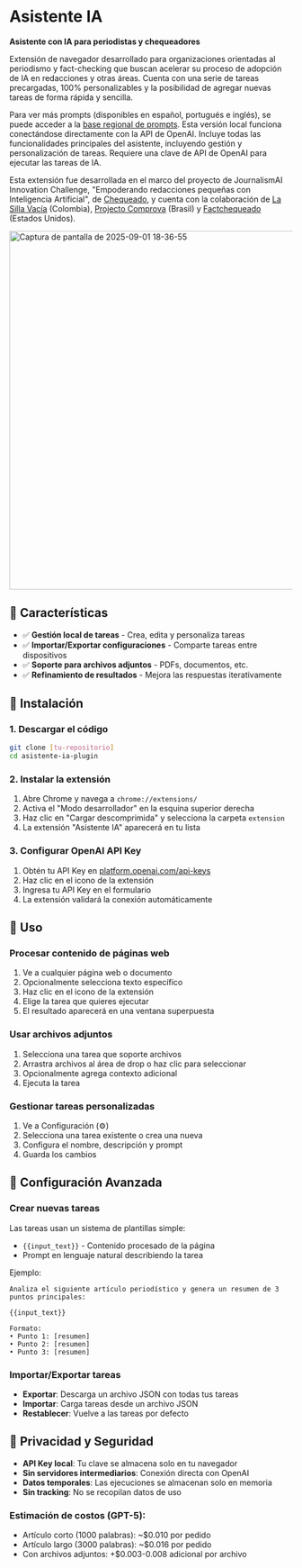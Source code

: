 # Asistente IA 

**Asistente con IA para periodistas y chequeadores**

Extensión de navegador desarrollado para organizaciones orientadas al periodismo y fact-checking que buscan acelerar su proceso de adopción de IA en redacciones y otras áreas. Cuenta con una serie de tareas precargadas, 100% personalizables y la posibilidad de agregar nuevas tareas de forma rápida y sencilla. 

Para ver más prompts (disponibles en español, portugués e inglés), se puede acceder a la [base regional de prompts](https://github.com/chequeado/asistente-ia-plugin/wiki). Esta versión local funciona conectándose directamente con la API de OpenAI. Incluye todas las funcionalidades principales del asistente, incluyendo gestión y personalización de tareas. Requiere una clave de API de OpenAI para ejecutar las tareas de IA. 

Esta extensión fue desarrollada en el marco del proyecto de JournalismAI Innovation Challenge, "Empoderando redacciones pequeñas con Inteligencia Artificial", de [Chequeado](https://chequeado.com), y cuenta con la colaboración de [La Silla Vacía](https://lasillavacia.com) (Colombia), [Projecto Comprova](https://projetocomprova.com.br/) (Brasil) y [Factchequeado](https://factchequeado.com) (Estados Unidos).

<img width="742" height="637" alt="Captura de pantalla de 2025-09-01 18-36-55" src="https://github.com/user-attachments/assets/5d2c9e0c-7cd2-477e-8697-3d244f77f5d4" />


## 🌟 Características

- ✅ **Gestión local de tareas** - Crea, edita y personaliza tareas
- ✅ **Importar/Exportar configuraciones** - Comparte tareas entre dispositivos
- ✅ **Soporte para archivos adjuntos** - PDFs, documentos, etc.
- ✅ **Refinamiento de resultados** - Mejora las respuestas iterativamente

## 🚀 Instalación

### 1. Descargar el código
```bash
git clone [tu-repositorio]
cd asistente-ia-plugin
```

### 2. Instalar la extensión
1. Abre Chrome y navega a `chrome://extensions/`
2. Activa el "Modo desarrollador" en la esquina superior derecha
3. Haz clic en "Cargar descomprimida" y selecciona la carpeta `extension`
4. La extensión "Asistente IA" aparecerá en tu lista

### 3. Configurar OpenAI API Key
1. Obtén tu API Key en [platform.openai.com/api-keys](https://platform.openai.com/api-keys)
2. Haz clic en el icono de la extensión
3. Ingresa tu API Key en el formulario
4. La extensión validará la conexión automáticamente

## 📖 Uso

### Procesar contenido de páginas web
1. Ve a cualquier página web o documento
2. Opcionalmente selecciona texto específico
3. Haz clic en el icono de la extensión
4. Elige la tarea que quieres ejecutar
5. El resultado aparecerá en una ventana superpuesta

### Usar archivos adjuntos
1. Selecciona una tarea que soporte archivos
2. Arrastra archivos al área de drop o haz clic para seleccionar
3. Opcionalmente agrega contexto adicional
4. Ejecuta la tarea

### Gestionar tareas personalizadas
1. Ve a Configuración (⚙️)
2. Selecciona una tarea existente o crea una nueva
3. Configura el nombre, descripción y prompt
4. Guarda los cambios

## 🔧 Configuración Avanzada

### Crear nuevas tareas
Las tareas usan un sistema de plantillas simple:
- `{{input_text}}` - Contenido procesado de la página
- Prompt en lenguaje natural describiendo la tarea

Ejemplo:
```
Analiza el siguiente artículo periodístico y genera un resumen de 3 puntos principales:

{{input_text}}

Formato:
• Punto 1: [resumen]
• Punto 2: [resumen] 
• Punto 3: [resumen]
```

### Importar/Exportar tareas
- **Exportar**: Descarga un archivo JSON con todas tus tareas
- **Importar**: Carga tareas desde un archivo JSON
- **Restablecer**: Vuelve a las tareas por defecto

## 🔐 Privacidad y Seguridad

- **API Key local**: Tu clave se almacena solo en tu navegador
- **Sin servidores intermediarios**: Conexión directa con OpenAI
- **Datos temporales**: Las ejecuciones se almacenan solo en memoria
- **Sin tracking**: No se recopilan datos de uso

### Estimación de costos (GPT-5):
- Artículo corto (1000 palabras): ~$0.010 por pedido
- Artículo largo (3000 palabras): ~$0.016 por pedido
- Con archivos adjuntos: +$0.003-0.008 adicional por archivo
